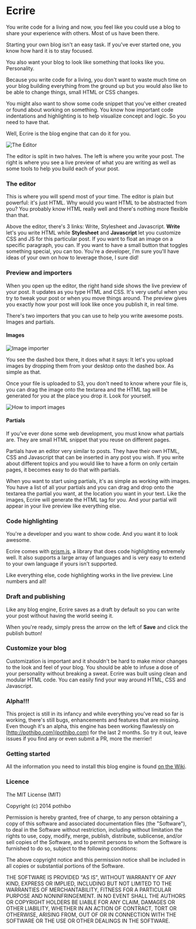 # Ecrire

You write code for a living and now, you feel like you could use a blog to share your experience with others. Most of us have been there.

Starting your own blog isn't an easy task. If you've ever started one, you know how hard it is to stay focused.

You also want your blog to look like something that looks like you. Personality.

Because you write code for a living, you don't want to waste much time on your blog building everything from the ground up but you would also like to be able to change things, small HTML or CSS changes.

You might also want to show some code snippet that you've either created or found about working on something. You know how important code indentations and highlighting is to help visualize concept and logic. So you need to have that.

Well, Ecrire is the blog engine that can do it for you.

![The Editor](https://raw2.github.com/pothibo/ecrire/gh-pages/images/editor.png)

The editor is split in two halves. The left is where you write your post. The right is where you see a live preview of what you are writing as well as some tools to help you build each of your post.

### The editor

This is where you will spend most of your time. The editor is plain but powerful: it's just HTML. Why would you want HTML to be abstracted from you? You probably know HTML really well and there's nothing more flexible than that.

Above the editor, there's 3 links: Write, Stylesheet and Javascript. **Write** let's you write HTML while **Stylesheet** and **Javascript** let you customize CSS and JS for this particular post. If you want to float an image on a specific paragraph, you can. If you want to have a small button that toggles something special, you can too. You're a developer, I'm sure you'll have ideas of your own on how to leverage those, I sure did!

### Preview and importers

When you open up the editor, the right hand side shows the live preview of your post. It updates as you type HTML and CSS. It's very useful when you try to tweak your post or when you move things around. The preview gives you exactly how your post will look like once you publish it, in real time.

There's two importers that you can use to help you write awesome posts. Images and partials.

#### Images

![Image importer](https://raw2.github.com/pothibo/ecrire/gh-pages/images/images.png)

You see the dashed box there, it does what it says: It let's you upload images by dropping them from your desktop onto the dashed box. As simple as that.

Once your file is uploaded to S3, you don't need to know where your file is, you can drag the image onto the textarea and the HTML tag will be generated for you at the place you drop it. Look for yourself.

![How to import images](https://raw2.github.com/pothibo/ecrire/gh-pages/images/images.gif)

#### Partials

If you've ever done some web development, you must know what partials are. They are small HTML snippet that you reuse on different pages.

Partials have an editor very similar to posts. They have their own HTML, CSS and Javascript that can be inserted in any post you wish. If you write about different topics and you would like to have a form on only certain pages, it becomes easy to do that with partials.

When you want to start using partials, it's as simple as working with images. You have a list of all your partials and you can drag and drop onto the textarea the partial you want, at the location you want in your text. Like the images, Ecrire will generate the HTML tag for you. And your partial will appear in your live preview like everything else.

### Code highlighting

You're a developer and you want to show code. And you want it to look awesome.

Ecrire comes with [prism.js](http://prismjs.com), a library that does code highlighting extremely well. It also supports a large array of languages and is very easy to extend to your own language if yours isn't supported.

Like everything else, code highlighting works in the live preview. Line numbers and all!

### Draft and publishing

Like any blog engine, Ecrire saves as a draft by default so you can write your post without having the world seeing it.

When you're ready, simply press the arrow on the left of **Save** and click the publish button!

### Customize your blog

Customization is important and it shouldn't be hard to make minor changes to the look and feel of your blog. You should be able to infuse a dose of your personality without breaking a sweat. Ecrire was built using clean and modular HTML code. You can easily find your way around HTML, CSS and Javascript.

### Alpha!!!

This project is still in its infancy and while everything you've read so far is working, there's still bugs, enhancements and features that are missing. Even though it's an alpha, this engine has been working flawlessly on [http://pothibo.com](pothibo.com) for the last 2 months. So try it out, leave issues if you find any or even submit a PR, more the merrier!

### Getting started

All the information you need to install this blog engine is found [on the Wiki](https://github.com/pothibo/ecrire/wiki/How-to-install-on-Arch-Linux).

### Licence

The MIT License (MIT)

Copyright (c) 2014 pothibo

Permission is hereby granted, free of charge, to any person obtaining a copy
of this software and associated documentation files (the "Software"), to deal
in the Software without restriction, including without limitation the rights
to use, copy, modify, merge, publish, distribute, sublicense, and/or sell
copies of the Software, and to permit persons to whom the Software is
furnished to do so, subject to the following conditions:

The above copyright notice and this permission notice shall be included in
all copies or substantial portions of the Software.

THE SOFTWARE IS PROVIDED "AS IS", WITHOUT WARRANTY OF ANY KIND, EXPRESS OR
IMPLIED, INCLUDING BUT NOT LIMITED TO THE WARRANTIES OF MERCHANTABILITY,
FITNESS FOR A PARTICULAR PURPOSE AND NONINFRINGEMENT. IN NO EVENT SHALL THE
AUTHORS OR COPYRIGHT HOLDERS BE LIABLE FOR ANY CLAIM, DAMAGES OR OTHER
LIABILITY, WHETHER IN AN ACTION OF CONTRACT, TORT OR OTHERWISE, ARISING FROM,
OUT OF OR IN CONNECTION WITH THE SOFTWARE OR THE USE OR OTHER DEALINGS IN
THE SOFTWARE.

